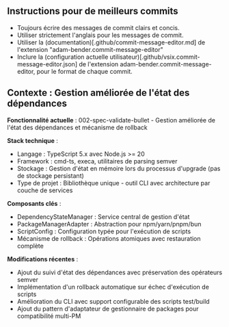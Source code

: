 ## Instructions pour de meilleurs commits

- Toujours écrire des messages de commit clairs et concis.
- Utiliser strictement l'anglais pour les messages de commit.
- Utiliser la (documentation)[.github/commit-message-editor.md] de
  l'extension "adam-bender.commit-message-editor"
- Inclure la (configuration actuelle
  utilisateur)[.github/vsix.commit-message-editor.json] de l'extension
  adam-bender.commit-message-editor, pour le format de chaque commit.

## Contexte : Gestion améliorée de l'état des dépendances

**Fonctionnalité actuelle** : 002-spec-validate-bullet - Gestion améliorée de
l'état des dépendances et mécanisme de rollback

**Stack technique** :

- Langage : TypeScript 5.x avec Node.js >= 20
- Framework : cmd-ts, execa, utilitaires de parsing semver
- Stockage : Gestion d'état en mémoire lors du processus d'upgrade (pas de
  stockage persistant)
- Type de projet : Bibliothèque unique - outil CLI avec architecture par
  couche de services

**Composants clés** :

- DependencyStateManager : Service central de gestion d'état
- PackageManagerAdapter : Abstraction pour npm/yarn/pnpm/bun
- ScriptConfig : Configuration typée pour l'exécution de scripts
- Mécanisme de rollback : Opérations atomiques avec restauration complète

**Modifications récentes** :

- Ajout du suivi d'état des dépendances avec préservation des opérateurs semver
- Implémentation d'un rollback automatique sur échec d'exécution de scripts
- Amélioration du CLI avec support configurable des scripts test/build
- Ajout du pattern d'adaptateur de gestionnaire de packages pour compatibilité
  multi-PM
